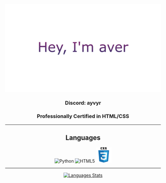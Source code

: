 <div align="center">

![imageedit_2_4187357788](https://raw.githubusercontent.com/AverWasTaken/AverWasTaken/main/aver.png)

### **Discord:** ayvyr

### **Professionally Certified in HTML/CSS**

---

## Languages

<p>
  <img alt="Python" src="https://cdn.jsdelivr.net/npm/programming-languages-logos/src/python/python.png" height="50"/>
  <img alt="HTML5" src="https://cdn.jsdelivr.net/npm/programming-languages-logos/src/html/html.png" height="50"/>
  <img alt="CSS3" src="https://github.com/devicons/devicon/blob/master/icons/css3/css3-original-wordmark.svg" height="50"/>
</p>

---

[![Languages Stats](https://github-readme-stats.vercel.app/api/top-langs/?username=AverWasTaken&langs_count=15&layout=compact&hide=mcfunction&theme=transparent&hide_border=true)](https://github.com/anuraghazra/github-readme-stats)

</div>
